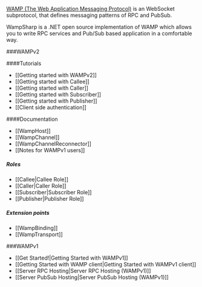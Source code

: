 [WAMP (The Web Application Messaging Protocol)](http://wamp.ws) is an WebSocket subprotocol, that defines messaging patterns of RPC and PubSub.

WampSharp is a .NET open source implementation of WAMP which allows you to write RPC services and Pub/Sub based application in a comfortable way.

###WAMPv2

####Tutorials
* [[Getting started with WAMPv2]]
* [[Getting started with Callee]]
* [[Getting started with Caller]]
* [[Getting started with Subscriber]]
* [[Getting started with Publisher]]
* [[Client side authentication]]

####Documentation

* [[WampHost]]
* [[WampChannel]]
* [[WampChannelReconnector]]
* [[Notes for WAMPv1 users]]

##### Roles

* [[Callee|Callee Role]]
* [[Caller|Caller Role]]
* [[Subscriber|Subscriber Role]]
* [[Publisher|Publisher Role]]

##### Extension points

* [[WampBinding]]
* [[WampTransport]]

###WAMPv1

* [[Get Started!|Getting Started with WAMPv1]]
* [[Getting Started with WAMP client|Getting Started with WAMPv1 client]]
* [[Server RPC Hosting|Server RPC Hosting (WAMPv1)]]
* [[Server PubSub Hosting|Server PubSub Hosting (WAMPv1)]]
